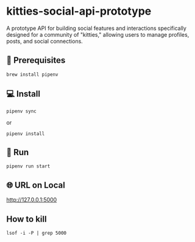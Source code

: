 # kitties-social-api-prototype
A prototype API for building social features and interactions specifically designed for a community of "kitties," allowing users to manage profiles, posts, and social connections.

## 📝 Prerequisites
```
brew install pipenv
```
## 💻 Install
```
pipenv sync
```
or
```
pipenv install
```


## 🚀 Run
```
pipenv run start
```


## 🌐 URL on Local
http://127.0.0.1:5000

## How to kill
```
lsof -i -P | grep 5000
```
